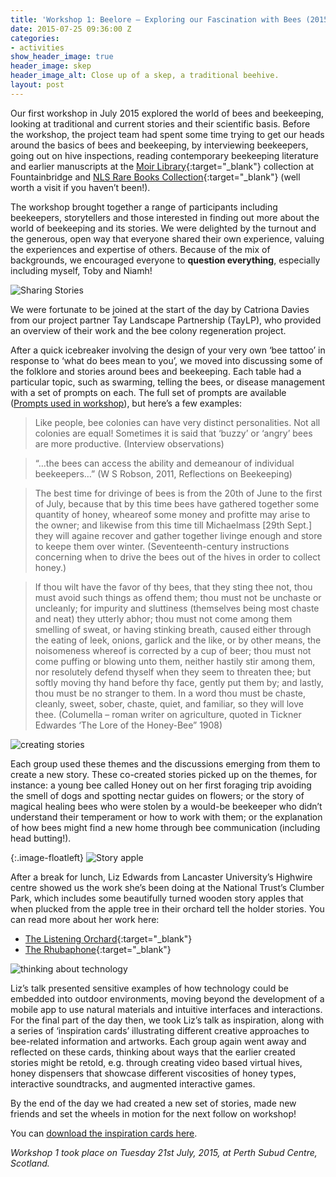 ```yaml
---
title: 'Workshop 1: Beelore – Exploring our Fascination with Bees (2015)'
date: 2015-07-25 09:36:00 Z
categories:
- activities
show_header_image: true
header_image: skep
header_image_alt: Close up of a skep, a traditional beehive.
layout: post
---
```


Our first workshop in July 2015 explored the world of bees and beekeeping, looking at traditional and current stories and their scientific basis. Before the workshop, the project team had spent some time trying to get our heads around the basics of bees and beekeeping, by interviewing beekeepers, going out on hive inspections, reading contemporary beekeeping literature and earlier manuscripts at the [Moir Library](http://www.scottishbeekeepers.org.uk/moir_library.html){:target="_blank"} collection at Fountainbridge and [NLS Rare Books Collection](http://digital.nls.uk/moir/index.html){:target="_blank"} (well worth a visit if you haven’t been!).

The workshop brought together a range of participants including beekeepers, storytellers and those interested in finding out more about the world of beekeeping and its stories. We were delighted by the turnout and the generous, open way that everyone shared their own experience, valuing the experiences and expertise of others. Because of the mix of backgrounds, we encouraged everyone to **question everything**, especially including myself, Toby and Niamh!

![Sharing Stories](/uploads/1-4b9b2f.jpg)

We were fortunate to be joined at the start of the day by Catriona Davies from our project partner Tay Landscape Partnership (TayLP), who provided an overview of their work and the bee colony regeneration project.

After a quick icebreaker involving the design of your very own ‘bee tattoo’ in response to ‘what do bees mean to you’, we moved into discussing some of the folklore and stories around bees and beekeeping. Each table had a particular topic, such as swarming, telling the bees, or disease management with a set of prompts on each. The full set of prompts are available ([Prompts used in workshop](/uploads/storyprompts.pdf)), but here’s a few examples:

>Like people, bee colonies can have very distinct personalities. Not all colonies are equal! Sometimes it is said that ‘buzzy’ or ‘angry’ bees are more productive. (Interview observations)

>“…the bees can access the ability and demeanour of individual beekeepers…” (W S Robson, 2011, Reflections on Beekeeping)

>The best time for drivinge of bees is from the 20th of June to the first of July, because that by this time bees have gathered together some quantity of honey, wheareof some money and profitte may arise to the owner; and likewise from this time till Michaelmass [29th Sept.] they will againe recover and gather together livinge enough and store to keepe them over winter. (Seventeenth-century instructions concerning when to drive the bees out of the hives in order to collect honey.)

>If thou wilt have the favor of thy bees, that they sting thee not, thou must avoid such things as offend them; thou must not be unchaste or uncleanly; for impurity and sluttiness (themselves being most chaste and neat) they utterly abhor; thou must not come among them smelling of sweat, or having stinking breath, caused either through the eating of leek, onions, garlick and the like, or by other means, the noisomeness whereof is corrected by a cup of beer; thou must not come puffing or blowing unto them, neither hastily stir among them, nor resolutely defend thyself when they seem to threaten thee; but softly moving thy hand before thy face, gently put them by; and lastly, thou must be no stranger to them. In a word thou must be chaste, cleanly, sweet, sober, chaste, quiet, and familiar, so they will love thee. (Columella – roman writer on agriculture, quoted in Tickner Edwardes ‘The Lore of the Honey-Bee” 1908)

![creating stories](/uploads/2-997125.jpg)

Each group used these themes and the discussions emerging from them to create a new story. These co-created stories picked up on the themes, for instance: a young bee called Honey out on her first foraging trip avoiding the smell of dogs and spotting nectar guides on flowers; or the story of magical healing bees who were stolen by a would-be beekeeper who didn’t understand their temperament or how to work with them; or the explanation of how bees might find a new home through bee communication (including head butting!).

{:.image-floatleft}
![Story apple](/uploads/3-5f569e.jpg)

After a break for lunch, Liz Edwards from Lancaster University’s Highwire centre showed us the work she’s been doing at the National Trust’s Clumber Park, which includes some beautifully turned wooden story apples that when plucked from the apple tree in their orchard tell the holder stories. You can read more about her work here:

* [The Listening Orchard](http://www.lizedwards.net/wordpress/?p=262){:target="_blank"}
* [The Rhubaphone](http://www.lizedwards.net/wordpress/?p=242){:target="_blank"}


![thinking about technology](/uploads/4-55ba8b.jpg)

Liz’s talk presented sensitive examples of how technology could be embedded into outdoor environments, moving beyond the development of a mobile app to use natural materials and intuitive interfaces and interactions. For the final part of the day then, we took Liz’s talk as inspiration, along with a series of ‘inspiration cards’ illustrating different creative approaches to bee-related information and artworks. Each group again went away and reflected on these cards, thinking about ways that the earlier created stories might be retold, e.g. through creating video based virtual hives, honey dispensers that showcase different viscosities of honey types, interactive soundtracks, and augmented interactive games.

By the end of the day we had created a new set of stories, made new friends and set the wheels in motion for the next follow on workshop!

You can [download the inspiration cards here](/uploads/inspirationcards.pdf).

*Workshop 1 took place on Tuesday 21st July, 2015, at Perth Subud Centre, Scotland.*
